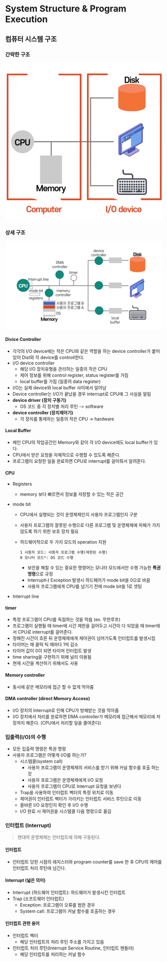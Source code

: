 # System Structure & Program Execution

## 컴퓨터 시스템 구조

### 간략한 구조

![computer_system_structure](https://github.com/mooyeon-choi/TIL/blob/master/CS/OS/images/computer_system_structure.png?raw=true)

### 상세 구조

![computer_system_structure_detail](https://github.com/mooyeon-choi/TIL/blob/master/CS/OS/images/computer_system_structure_detail.png?raw=true)

#### Divice Controller

* 각각의 I/O device에는 작은 CPU와 같은 역할을 하는 device controller가 붙어있어 Dist와 각 device를 controll한다.
* I/O device controller
  * 해당 I/O 장치유형을 관리하는 일종의 작은 CPU
  * 제어 정보를 위해 control register, status register를 가짐
  * local buffer를 가짐 (일종의 data register)
* I/O는 실제 device와 local buffer 사이에서 일어남
* Device controller는 I/O가 끝났을 경우 interrupt로 CPU에 그 사실을 알림
* **device driver (장치 구동기)**
  * OS 코드 중 각 장치별 처리 루틴 -> software
* **device controller (장치제어기)**
  * 각 장치를 통제하는 일종의 작은 CPU -> hardware

#### Local Buffer

* 메인 CPU의 작업공간인 Memory와 같이 각 I/O device에도 local buffer가 있다.
* CPU에서 받은 요청을 자체적으로 수행할 수 있도록 해준다.
* 프로그램이 요청한 일을 완료하면 CPU로 interrupt를 걸어줘서 알려준다.

#### CPU

* Registers

  * memory 보다 빠르면서 정보를 저장할 수 있는 작은 공간

* mode bit

  * CPU에서 실행되는 것이 운영체제인지 사용자 프로그램인지 구분

  * 사용자 프로그램의 잘못된 수행으로 다른 프로그램 및 운영체제에 피해가 가지 않도록 하기 위한 보호 장치 필요

  * 하드웨어적으로 두 가지 모드의 operation 지원

    ```
    1 사용자 모드: 사용자 프로그램 수행(제한된 수행)
    0 모니터 모드*: OS 코드 수행
    ```

    * 보안을 해칠 수 있는 중요한 명령어는 모니터 모드에서만 수행 가능한 **특권명령**으로 규정
    * Interrupt나 Exception 발생시 하드웨어가 mode bit을 0으로 바꿈
    * 사용자 프로그램에게 CPU를 넘기기 전에 mode bit을 1로 셋팅

* Interrupt line

#### timer

* 특정 프로그램이 CPU를 독점하는 것을 막음 (ex. 무한루프)
* 프로그램이 실행될 때 timer에 시간 제한을 걸어두고 시간이 다 되었을 때 timer에서 CPU로 interrupt를 걸어준다.
* 정해진 시간이 흐른 뒤 운영체제에게 제어권이 넘어가도록 인터럽트를 발생시킴
* 타이머는 매 클럭 틱 때마다 1씩 감소
* 타이머 값이 0이 되면 타이머 인터럽트 발생
* time sharing을 구현하기 위해 널리 이용됨
* 현재 시간을 계산하기 위해서도 사용

#### Memory controller

* 동시에 같은 메모리에 접근 할 수 없게 막아줌

#### DMA controller (direct Memory Access)

* I/O 장치의 Interrupt로 인해 CPU가 방해받는 것을 막아줌
* I/O 장치에서 처리를 완료하면 DMA controller가 메모리에 접근해서 메모리에 저장까지 해준다. (CPU에서 처리할 일을 줄여준다)

### 입출력(I/O)의 수행

* 모든 입출력 명령은 특권 명령
* 사용자 프로그램은 어떻게 I/O를 하는가?
  * 시스템콜(system call)
    * 사용자 프로그램이 운영체제의 서비스를 받기 위해 커널 함수를 호출 하는 것
    * 사용자 프로그램은 운영체제에게 I/O 요청
    * 사용자 프로그램이 CPU로 Interrupt 요청을 보낸다
  * Trap을 사용하여 인터럽트 벡터의 특정 위치로 이동
  * 제어권이 인터럽트 벡터가 가리키는 인터럽트 서비스 루틴으로 이동
  * 올바른 I/O 요청인지 확인 후 I/O 수행
  * I/O 완료 시 제어권을 시스템콜 다음 명령으로 옮김

### 인터럽트 (Interrupt)

> 현대의 운영체제는 인터럽트에 의해 구동된다.

#### 인터럽트

* 인터럽트 당한 시점의 레지스터와 program counter를 save 한 후 CPU의 제어를 인터럽트 처리 루틴에 넘긴다.

#### Interrupt (넓은 의미)

* Interrupt (하드웨어 인터럽트): 하드웨어가 발생시킨 인터럽트
* Trap (소프트웨어 인터럽트)
  * Exception: 프로그램이 오류를 범한 경우
  * System call: 프로그램이 커널 함수를 호출하는 경우

#### 인터럽트 관련 용어

* 인터럽트 벡터
  * 해당 인터럽트의 처리 루틴 주소를 가지고 있음
* 인터럽트 처리 루틴(Interrupt Service Routine, 인터럽트 핸들러)
  * 해당 인터럽트를 처리하는 커널 함수
